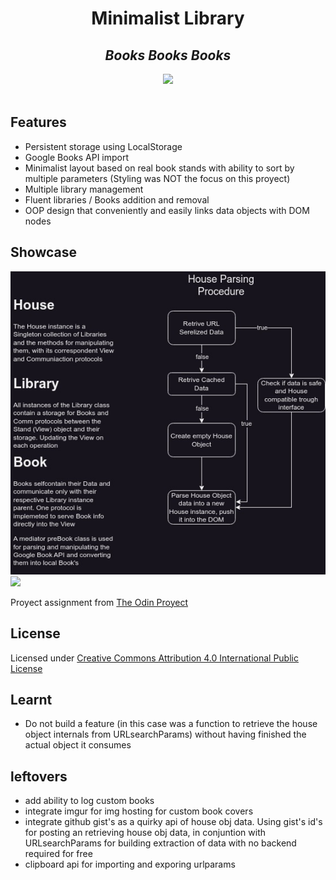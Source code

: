 <div align="center"> 
<h1>Minimalist Library</h1>
<h2><em>Books Books Books</em></h2>
<img src="./" width="750">
</div>
</br>

## Features

- Persistent storage using LocalStorage
- Google Books API import
- Minimalist layout based on real book stands with ability to sort by multiple parameters (Styling was NOT the focus on this proyect)
- Multiple library management
- Fluent libraries / Books addition and removal
- OOP design that conveniently and easily links data objects with DOM nodes

## Showcase 

![](./assets/library-flow.jpg)
![](./)

Proyect assignment from [The Odin Proyect](https://www.theodinproject.com/lessons/node-path-javascript-library)

## License

Licensed under [Creative Commons Attribution 4.0 International Public License](https://creativecommons.org/licenses/by/4.0/)

## Learnt

- Do not build a feature (in this case was a function to retrieve the house object internals from URLsearchParams) without having finished the actual object it consumes 

## leftovers

- add ability to log custom books
- integrate imgur for img hosting for custom book covers
- integrate github gist's as a quirky api of house obj data. Using gist's id's for posting an retrieving house obj data, in conjuntion with URLsearchParams for building extraction of data with no backend required for free
- clipboard api for importing and exporing urlparams

